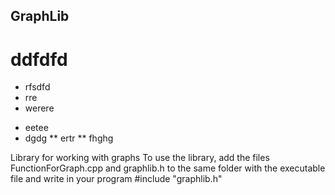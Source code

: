 ## GraphLib
# ddfdfd
- rfsdfd
- rre
- werere
* eetee
* dgdg
** ertr
** fhghg

Library for working with graphs
To use the library, add the files FunctionForGraph.cpp and graphlib.h to the same folder with the executable file and write in your program #include "graphlib.h"
